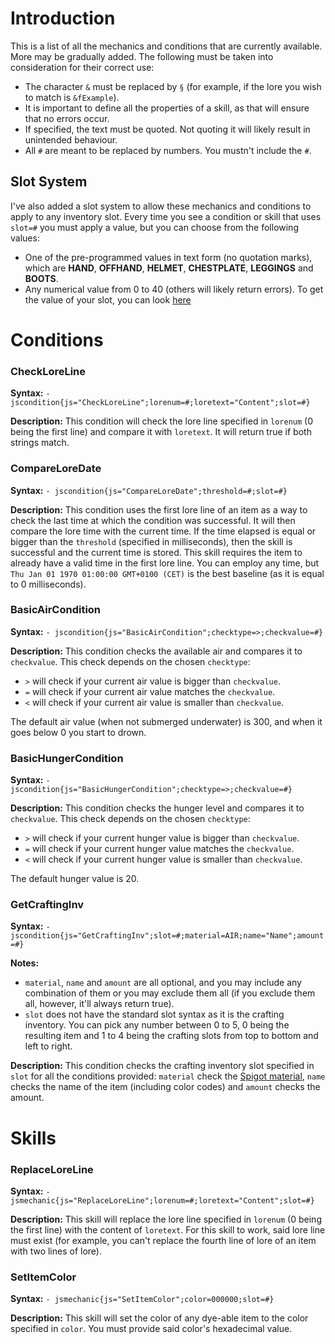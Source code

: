 # Introduction
This is a list of all the mechanics and conditions that are currently available. More may be gradually added. The following must be taken into consideration for their correct use:
- The character `&` must be replaced by `§` (for example, if the lore you wish to match is `&fExample`).
- It is important to define all the properties of a skill, as that will ensure that no errors occur.
- If specified, the text must be quoted. Not quoting it will likely result in unintended behaviour.
- All `#` are meant to be replaced by numbers. You mustn't include the `#`.
## Slot System
I've also added a slot system to allow these mechanics and conditions to apply to any inventory slot. Every time you see a condition or skill that uses `slot=#` you must apply a value, but you can choose from the following values:
- One of the pre-programmed values in text form (no quotation marks), which are **HAND**, **OFFHAND**, **HELMET**, **CHESTPLATE**, **LEGGINGS** and **BOOTS**.
- Any numerical value from 0 to 40 (others will likely return errors). To get the value of your slot, you can look [here](https://proxy.spigotmc.org/8d25a6d299b36fc40bfb9ffd9c2a21ea3ceb1128?url=http%3A%2F%2Fi.imgur.com%2FJDQnGk1.png)

# Conditions
### CheckLoreLine
**Syntax:** `- jscondition{js="CheckLoreLine";lorenum=#;loretext="Content";slot=#}`

**Description:** This condition will check the lore line specified in `lorenum` (0 being the first line) and compare it with `loretext`. It will return true if both strings match.

### CompareLoreDate
**Syntax:** `- jscondition{js="CompareLoreDate";threshold=#;slot=#}`

**Description:** This condition uses the first lore line of an item as a way to check the last time at which the condition was successful. It will then compare the lore time with the current time. If the time elapsed is equal or bigger than the `threshold` (specified in milliseconds), then the skill is successful and the current time is stored. This skill requires the item to already have a valid time in the first lore line. You can employ any time, but `Thu Jan 01 1970 01:00:00 GMT+0100 (CET)` is the best baseline (as it is equal to 0 milliseconds).

### BasicAirCondition
**Syntax:** `- jscondition{js="BasicAirCondition";checktype=>;checkvalue=#}`

**Description:** This condition checks the available air and compares it to `checkvalue`. This check depends on the chosen `checktype`:
- `>` will check if your current air value is bigger than `checkvalue`.
- `=` will check if your current air value matches the `checkvalue`.
- `<` will check if your current air value is smaller than `checkvalue`.

The default air value (when not submerged underwater) is 300, and when it goes below 0 you start to drown.

### BasicHungerCondition
**Syntax:** `- jscondition{js="BasicHungerCondition";checktype=>;checkvalue=#}`

**Description:** This condition checks the hunger level and compares it to `checkvalue`. This check depends on the chosen `checktype`:
- `>` will check if your current hunger value is bigger than `checkvalue`.
- `=` will check if your current hunger value matches the `checkvalue`.
- `<` will check if your current hunger value is smaller than `checkvalue`.

The default hunger value is 20.

### GetCraftingInv
**Syntax:** `- jscondition{js="GetCraftingInv";slot=#;material=AIR;name="Name";amount=#}`

**Notes:** 
- `material`, `name` and `amount` are all optional, and you may include any combination of them or you may exclude them all (if you exclude them all, however, it'll always return true).
- `slot` does not have the standard slot syntax as it is the crafting inventory. You can pick any number between 0 to 5, 0 being the resulting item and 1 to 4 being the crafting slots from top to bottom and left to right.

**Description:** This condition checks the crafting inventory slot specified in `slot` for all the conditions provided: `material` check the [Spigot material](https://hub.spigotmc.org/javadocs/bukkit/org/bukkit/Material.html), `name` checks the name of the item (including color codes) and `amount` checks the amount.

# Skills
### ReplaceLoreLine
**Syntax:** `- jsmechanic{js="ReplaceLoreLine";lorenum=#;loretext="Content";slot=#}`

**Description:** This skill will replace the lore line specified in `lorenum` (0 being the first line) with the content of `loretext`. For this skill to work, said lore line must exist (for example, you can't replace the fourth line of lore of an item with two lines of lore).

### SetItemColor
**Syntax:** `- jsmechanic{js="SetItemColor";color=000000;slot=#}`

**Description:** This skill will set the color of any dye-able item to the color specified in `color`. You must provide said color's hexadecimal value.
